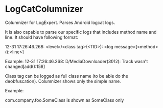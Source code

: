 LogCatColumnizer
================

Columnizer for LogExpert. Parses Android logcat logs. 

It is also capable to parse our specific logs that includes method name and line. It should have following format:

12-31 17:26:46.268: &lt;level&gt;/&lt;class tag&gt;(&lt;TID&gt;): &lt;log message&gt;[&lt;method&gt;():&lt;line&gt;]

Example:
12-31 17:26:46.268: D/MediaDownloader(3012): Track wasn't changed[add():159]

Class tag can be logged as full class name (to be able do the deobfuscation). Columnizer shows only the simple name.


Example:

com.company.foo.SomeClass is shown as SomeClass only
